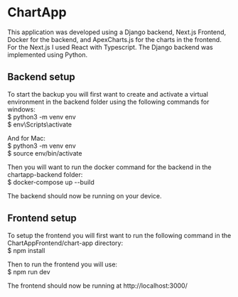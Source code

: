 # ChartApp

This application was developed using a Django backend, Next.js Frontend, Docker for the backend, and ApexCharts.js for the charts in the frontend.
For the Next.js I used React with Typescript.
The Django backend was implemented using Python.

## Backend setup
To start the backup you will first want to create and activate a virtual environment in the backend folder using the following commands for windows:  
$ python3 -m venv env  
$ env\Scripts\activate  

And for Mac:  
$ python3 -m venv env  
$ source env/bin/activate  

Then you will want to run the docker command for the backend in the chartapp-backend folder:  
$ docker-compose up --build

The backend should now be running on your device.

## Frontend setup
To setup the frontend you will first want to run the following command in the ChartAppFrontend/chart-app directory:  
$ npm install

Then to run the frontend you will use:   
$ npm run dev

The frontend should now be running at http://localhost:3000/ 
